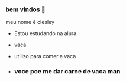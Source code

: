 ### bem vindos 🐥

meu nome é clesley

- Estou estudando na alura
- vaca
- utilizo para comer a vaca

- ### voce poe me dar carne de vaca man 
